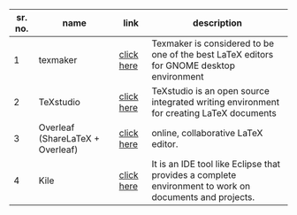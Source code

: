 sr. no. | name | link | description
------- | ---- | ---- | -----------
1 | texmaker | [click here](http://www.xm1math.net/texmaker/) | Texmaker is considered to be one of the best LaTeX editors for GNOME desktop environment
2 | TeXstudio | [click here](https://www.texstudio.org/) | TeXstudio is an open source integrated writing environment for creating LaTeX documents
3 | Overleaf (ShareLaTeX + Overleaf) | [click here](https://www.overleaf.com/) | online, collaborative LaTeX editor.
4 | Kile | [click here](https://kile.sourceforge.io/) | It is an IDE tool like Eclipse that provides a complete environment to work on documents and projects.
